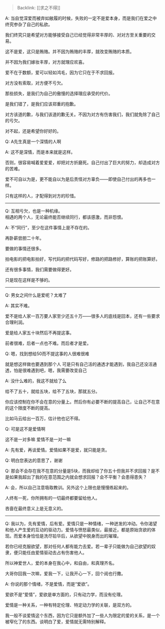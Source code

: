 > Backlink: [[求之不得]]

A: 当自觉深爱而被弃如敝履的时候，失败的一定不是爱本身，而是我们在爱之中终究参杂了自己的私欲。  
  
我们终究只是希望对方能够接受自己已经觉得非常丰厚的、对对方至关重要的交易。  
  
这不是爱，这只是贿赂。并不因为贿赂的丰厚，就改变贿赂的本质。  
  
并不因为我们嫁妆丰厚，对方就理应欢喜。  
  
爱不在于数额，爱可以轻如鸿毛，因为它只在于不求回报。  
  
对方没有索取，对方便不亏欠。  
  
那些损失，是我们为自己的傲慢的选择理应承受的代价。  
  
是我们错了，是我们应该郑重的抱歉。  
  
对方该道的歉，与我们该道的歉无关。不因为对方有伤害我们，我们就免除了自己的亏欠。  
  
对不起，还是希望你好好的。

Q: A先生真是一个深情的人啊

A: 这不是深情，而是本来就是这样。  

否则，很容易喊着爱爱爱，却把对方折磨死。自己付出了巨大的努力，却造成对方的苦难。  

爱不可自以为是，更不能自以为是后责怪对方辜负——即使自己付出的再多也一样。  

只有这样的人，才配得到对方的珍惜。

---

Q: 互相亏欠，也是一种机缘。  
相遇的两个人，无论最终能否继续同行，都该感激，而非怨恨。

A: 不“同行”，至少在这件事情上是不存在的。  

再卧薪尝胆二十年。  

要做的事情还很多。  

拍电影的把电影拍好，写代码的把代码写好，修路的把路修好，算账的把账算好。  

还有很多事情，我们需要做得更好。  

只是现在这样是不够的。

___

Q: 男女之间什么是爱呢？太难了

A: 其实不难。  

爱不是给人家一百万要人家至少还五十万——很多人的底线是回本，还有一些要求合理利润。  

爱是给人家五十块然后不再提这事。  

前者很难，后者一点也不难。而后者才是爱。

Q: 嗯，找到想给50而不提这事的人很难很难

就是想这样做也要遇到那个人 可是只有自己活的通透才能遇到，我自己还没活通透，怕是很难遇到吧，嗯，我需要改变自己

A: 没什么难的，我这不就给了么

给不了五十，就给五块，给不了五块，那就五分。  

你应该控制在你不会在意的分量上。然后你有必要不断的提高自己，让自己不在意的这个限度不断的提高。  

比如马云给出一百万，估计他也记不得。

Q: 可是这不是爱情啊

这不是一对多嘛 爱情不是一对一嘛

A: 先有爱，再谈爱情。爱情如果不是爱，就只能是贪。

Q: 明白您表达的意思了，谢谢

Q: 那会不会存在我不在意的分量是5块，而我却给了你五十但我并不求回报？是不是如果我超出了我的在意范围之内就会想求回报？会不平衡？会患得患失？

A: 会，所以自己注意吸取教训。另外这个上限也是慢慢练起来的。  

人终有一死，你所拥有的一切最终都要留给他人。  

吝啬在最终意义上是无意义的。

---

Q: 我以为，先有爱情，后有爱。爱情只是一种情绪，一种迸发的冲动。令你渴望和他人产生爱的互动的驱动力。爱情与愤怒最类似，最接近，都是原始贪欲的体现。而爱本身恰恰是洗尽铅华后，从欲望中脱身而出的璀璨。  
  
若你已经克服欲望，那对任何人都有能力去爱。若一辈子只能做为自己欲望的奴隶，便只能任由爱情驱动去占有伤害他人。  
  
所以神爱世人，爱的本身在我心中，和自由，和真理齐名。  
  
大哥你回我一次嘛，爱我一下，让我开心一下，回个阅也行撒。

A: 你说的那个情绪，不是爱情，而是“爱欲”。  

爱欲不是“爱情”，爱欲是单方面的，只有动力学，而没有伦理。  

爱情是一种关系，一种有特定伦理、特定动力学的关联，是双方的。  

我一般不谈爱情这个东西，因为它只是额外加了一些人为限定的爱的关系，是一个被窄化了的东西。谈明白了爱，爱情就无需特别解释。
